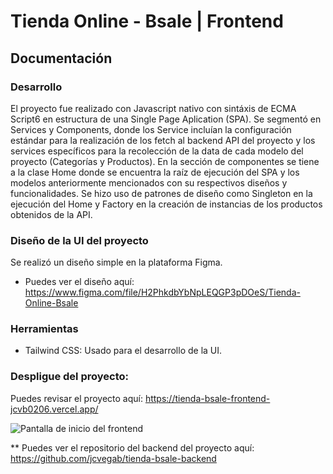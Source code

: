 # Tienda Online - Bsale | Frontend

## Documentación

### Desarrollo
El proyecto fue realizado con Javascript nativo con sintáxis de ECMA Script6 en estructura de una Single Page Aplication (SPA).
Se segmentó en Services y Components, donde los Service incluían la configuración estándar para la realización de los fetch al
backend API del proyecto y los services específicos para la recolección de la data de cada modelo del proyecto (Categorías y 
Productos). En la sección de componentes se tiene a la clase Home donde se encuentra la raíz de ejecución del SPA y los modelos
anteriormente mencionados con su respectivos diseños y funcionalidades.
Se hizo uso de patrones de diseño como Singleton en la ejecución del Home y Factory en la creación de instancias de los productos 
obtenidos de la API.

### Diseño de la UI del proyecto
Se realizó un diseño simple en  la plataforma Figma.
- Puedes ver el diseño aquí: https://www.figma.com/file/H2PhkdbYbNpLEQGP3pDOeS/Tienda-Online-Bsale

### Herramientas
* Tailwind CSS: Usado para el desarrollo de la UI.

### Despligue del proyecto:
Puedes revisar el proyecto aquí: https://tienda-bsale-frontend-jcvb0206.vercel.app/

<img alt="Pantalla de inicio del frontend" src="https://doc-14-8c-docs.googleusercontent.com/docs/securesc/dtfnlo7vp8mnqnrbsmk9j4c1h6li24m5/tlu2eavvvcftpslp84kgjajdpq04e0o6/1628560875000/04650951640325776618/04720736748298053581/1WnD4zVoTFPWsrREm0co0fW86p0Pls88B" heigth="180" align="center" />


** Puedes ver el repositorio del backend del proyecto aquí: https://github.com/jcvegab/tienda-bsale-backend
